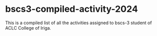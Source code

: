 # bscs3-compiled-activity-2024

This is a compiled list of all the activities assigned to bscs-3 student of ACLC College of Iriga.
